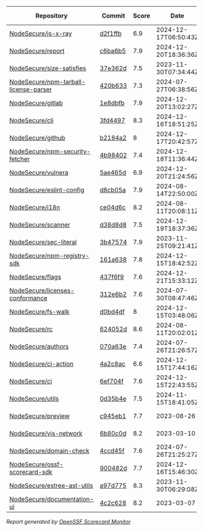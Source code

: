 <!-- OPENSSF-SCORECARD-MONITOR:START -->

| Repository | Commit | Score | Date | Score Delta | Report | StepSecurity |
| -- | -- | -- | -- | -- | -- | -- |
| [NodeSecure/js-x-ray](https://github.com/NodeSecure/js-x-ray) | [d2f1ffb](https://github.com/NodeSecure/js-x-ray/commit/d2f1ffbbb9b5148b6a913c06dcb0028cd43a04b0) | 6.9 | 2024-12-17T06:50:43Z | -0.1 / [Details](https://ossf.github.io/scorecard-visualizer/#/projects/github.com/NodeSecure/js-x-ray/compare/09d1aef2f8d2338aad575ff099eb3278de5bd20b/d2f1ffbbb9b5148b6a913c06dcb0028cd43a04b0) | [View](https://ossf.github.io/scorecard-visualizer/#/projects/github.com/NodeSecure/js-x-ray/commit/d2f1ffbbb9b5148b6a913c06dcb0028cd43a04b0) | [Fix it](https://app.stepsecurity.io/securerepo?repo=NodeSecure/js-x-ray) |
| [NodeSecure/report](https://github.com/NodeSecure/report) | [c6ba6b5](https://github.com/NodeSecure/report/commit/c6ba6b5bbae90e0784ad2531c99b2fad0d803bdc) | 7.9 | 2024-12-20T18:36:36Z | 0 / [Details](https://ossf.github.io/scorecard-visualizer/#/projects/github.com/NodeSecure/report/compare/c6ba6b5bbae90e0784ad2531c99b2fad0d803bdc/c6ba6b5bbae90e0784ad2531c99b2fad0d803bdc) | [View](https://ossf.github.io/scorecard-visualizer/#/projects/github.com/NodeSecure/report/commit/c6ba6b5bbae90e0784ad2531c99b2fad0d803bdc) | [Fix it](https://app.stepsecurity.io/securerepo?repo=NodeSecure/report) |
| [NodeSecure/size-satisfies](https://github.com/NodeSecure/size-satisfies) | [37e362d](https://github.com/NodeSecure/size-satisfies/commit/37e362d756ea07662ee8052320a7d4ec1c097cad) | 7.5 | 2023-11-30T07:34:44Z | 0 / [Details](https://ossf.github.io/scorecard-visualizer/#/projects/github.com/NodeSecure/size-satisfies/compare/37e362d756ea07662ee8052320a7d4ec1c097cad/37e362d756ea07662ee8052320a7d4ec1c097cad) | [View](https://ossf.github.io/scorecard-visualizer/#/projects/github.com/NodeSecure/size-satisfies/commit/37e362d756ea07662ee8052320a7d4ec1c097cad) | [Fix it](https://app.stepsecurity.io/securerepo?repo=NodeSecure/size-satisfies) |
| [NodeSecure/npm-tarball-license-parser](https://github.com/NodeSecure/npm-tarball-license-parser) | [420b633](https://github.com/NodeSecure/npm-tarball-license-parser/commit/420b6331a6f3c07c5f20bb8f58d3394b88007c54) | 7.3 | 2024-07-27T06:38:56Z | 0 / [Details](https://ossf.github.io/scorecard-visualizer/#/projects/github.com/NodeSecure/npm-tarball-license-parser/compare/420b6331a6f3c07c5f20bb8f58d3394b88007c54/420b6331a6f3c07c5f20bb8f58d3394b88007c54) | [View](https://ossf.github.io/scorecard-visualizer/#/projects/github.com/NodeSecure/npm-tarball-license-parser/commit/420b6331a6f3c07c5f20bb8f58d3394b88007c54) | [Fix it](https://app.stepsecurity.io/securerepo?repo=NodeSecure/npm-tarball-license-parser) |
| [NodeSecure/gitlab](https://github.com/NodeSecure/gitlab) | [1e8dbfb](https://github.com/NodeSecure/gitlab/commit/1e8dbfb24ccc2518b8441cb8b6a830f397838c5b) | 7.9 | 2024-12-20T13:02:27Z | 0 / [Details](https://ossf.github.io/scorecard-visualizer/#/projects/github.com/NodeSecure/gitlab/compare/14cb3f4af323acbad5fac81a6eeb0b27a2747cdc/1e8dbfb24ccc2518b8441cb8b6a830f397838c5b) | [View](https://ossf.github.io/scorecard-visualizer/#/projects/github.com/NodeSecure/gitlab/commit/1e8dbfb24ccc2518b8441cb8b6a830f397838c5b) | [Fix it](https://app.stepsecurity.io/securerepo?repo=NodeSecure/gitlab) |
| [NodeSecure/cli](https://github.com/NodeSecure/cli) | [3fd4497](https://github.com/NodeSecure/cli/commit/3fd44972daf88df92ceaded333f9a71bef0924b3) | 8.3 | 2024-12-16T18:51:25Z | 0 / [Details](https://ossf.github.io/scorecard-visualizer/#/projects/github.com/NodeSecure/cli/compare/3fd44972daf88df92ceaded333f9a71bef0924b3/3fd44972daf88df92ceaded333f9a71bef0924b3) | [View](https://ossf.github.io/scorecard-visualizer/#/projects/github.com/NodeSecure/cli/commit/3fd44972daf88df92ceaded333f9a71bef0924b3) | [Fix it](https://app.stepsecurity.io/securerepo?repo=NodeSecure/cli) |
| [NodeSecure/github](https://github.com/NodeSecure/github) | [b2184a2](https://github.com/NodeSecure/github/commit/b2184a2c9f4346fc1e52842046af49d0985263c6) | 8 | 2024-12-17T20:42:57Z | 0 / [Details](https://ossf.github.io/scorecard-visualizer/#/projects/github.com/NodeSecure/github/compare/6b3e309c5b89839b278dbcdc79eeab06b5ef5612/b2184a2c9f4346fc1e52842046af49d0985263c6) | [View](https://ossf.github.io/scorecard-visualizer/#/projects/github.com/NodeSecure/github/commit/b2184a2c9f4346fc1e52842046af49d0985263c6) | [Fix it](https://app.stepsecurity.io/securerepo?repo=NodeSecure/github) |
| [NodeSecure/npm-security-fetcher](https://github.com/NodeSecure/npm-security-fetcher) | [4b98402](https://github.com/NodeSecure/npm-security-fetcher/commit/4b9840215ea3925e3aa5702e35c583a4ea97c3bd) | 7.4 | 2024-12-18T11:36:44Z | 0 / [Details](https://ossf.github.io/scorecard-visualizer/#/projects/github.com/NodeSecure/npm-security-fetcher/compare/4b9840215ea3925e3aa5702e35c583a4ea97c3bd/4b9840215ea3925e3aa5702e35c583a4ea97c3bd) | [View](https://ossf.github.io/scorecard-visualizer/#/projects/github.com/NodeSecure/npm-security-fetcher/commit/4b9840215ea3925e3aa5702e35c583a4ea97c3bd) | [Fix it](https://app.stepsecurity.io/securerepo?repo=NodeSecure/npm-security-fetcher) |
| [NodeSecure/vulnera](https://github.com/NodeSecure/vulnera) | [5ae465d](https://github.com/NodeSecure/vulnera/commit/5ae465d67395a16a7d206378502150e19d250ade) | 6.9 | 2024-12-20T21:24:56Z | 0 / [Details](https://ossf.github.io/scorecard-visualizer/#/projects/github.com/NodeSecure/vulnera/compare/5ae465d67395a16a7d206378502150e19d250ade/5ae465d67395a16a7d206378502150e19d250ade) | [View](https://ossf.github.io/scorecard-visualizer/#/projects/github.com/NodeSecure/vulnera/commit/5ae465d67395a16a7d206378502150e19d250ade) | [Fix it](https://app.stepsecurity.io/securerepo?repo=NodeSecure/vulnera) |
| [NodeSecure/eslint-config](https://github.com/NodeSecure/eslint-config) | [d8cb05a](https://github.com/NodeSecure/eslint-config/commit/d8cb05aad74fa6cdff4daa82aab30d1f1a196891) | 7.9 | 2024-08-14T22:50:00Z | 0 / [Details](https://ossf.github.io/scorecard-visualizer/#/projects/github.com/NodeSecure/eslint-config/compare/d8cb05aad74fa6cdff4daa82aab30d1f1a196891/d8cb05aad74fa6cdff4daa82aab30d1f1a196891) | [View](https://ossf.github.io/scorecard-visualizer/#/projects/github.com/NodeSecure/eslint-config/commit/d8cb05aad74fa6cdff4daa82aab30d1f1a196891) | [Fix it](https://app.stepsecurity.io/securerepo?repo=NodeSecure/eslint-config) |
| [NodeSecure/i18n](https://github.com/NodeSecure/i18n) | [ce04d6c](https://github.com/NodeSecure/i18n/commit/ce04d6cb61ef6cbec3be87a29323fa4d1ea81eb3) | 8.2 | 2024-08-11T20:08:11Z | 0 / [Details](https://ossf.github.io/scorecard-visualizer/#/projects/github.com/NodeSecure/i18n/compare/ce04d6cb61ef6cbec3be87a29323fa4d1ea81eb3/ce04d6cb61ef6cbec3be87a29323fa4d1ea81eb3) | [View](https://ossf.github.io/scorecard-visualizer/#/projects/github.com/NodeSecure/i18n/commit/ce04d6cb61ef6cbec3be87a29323fa4d1ea81eb3) | [Fix it](https://app.stepsecurity.io/securerepo?repo=NodeSecure/i18n) |
| [NodeSecure/scanner](https://github.com/NodeSecure/scanner) | [d38d8d8](https://github.com/NodeSecure/scanner/commit/d38d8d8089d1259d2a81e1f561bad404858bb68e) | 7.5 | 2024-12-19T18:37:36Z | 0 / [Details](https://ossf.github.io/scorecard-visualizer/#/projects/github.com/NodeSecure/scanner/compare/d38d8d8089d1259d2a81e1f561bad404858bb68e/d38d8d8089d1259d2a81e1f561bad404858bb68e) | [View](https://ossf.github.io/scorecard-visualizer/#/projects/github.com/NodeSecure/scanner/commit/d38d8d8089d1259d2a81e1f561bad404858bb68e) | [Fix it](https://app.stepsecurity.io/securerepo?repo=NodeSecure/scanner) |
| [NodeSecure/sec-literal](https://github.com/NodeSecure/sec-literal) | [3b47574](https://github.com/NodeSecure/sec-literal/commit/3b475747f5c3891946c40d9ad4e8096500e1a206) | 7.9 | 2023-11-25T09:21:41Z | 0 / [Details](https://ossf.github.io/scorecard-visualizer/#/projects/github.com/NodeSecure/sec-literal/compare/3b475747f5c3891946c40d9ad4e8096500e1a206/3b475747f5c3891946c40d9ad4e8096500e1a206) | [View](https://ossf.github.io/scorecard-visualizer/#/projects/github.com/NodeSecure/sec-literal/commit/3b475747f5c3891946c40d9ad4e8096500e1a206) | [Fix it](https://app.stepsecurity.io/securerepo?repo=NodeSecure/sec-literal) |
| [NodeSecure/npm-registry-sdk](https://github.com/NodeSecure/npm-registry-sdk) | [161a638](https://github.com/NodeSecure/npm-registry-sdk/commit/161a638e028ce99bc5facf307c02a3fcdbb3eb4c) | 7.8 | 2024-12-15T18:42:52Z | 0 / [Details](https://ossf.github.io/scorecard-visualizer/#/projects/github.com/NodeSecure/npm-registry-sdk/compare/161a638e028ce99bc5facf307c02a3fcdbb3eb4c/161a638e028ce99bc5facf307c02a3fcdbb3eb4c) | [View](https://ossf.github.io/scorecard-visualizer/#/projects/github.com/NodeSecure/npm-registry-sdk/commit/161a638e028ce99bc5facf307c02a3fcdbb3eb4c) | [Fix it](https://app.stepsecurity.io/securerepo?repo=NodeSecure/npm-registry-sdk) |
| [NodeSecure/flags](https://github.com/NodeSecure/flags) | [437f6f9](https://github.com/NodeSecure/flags/commit/437f6f9fc43370be940fe47569eb97180000c72a) | 7.6 | 2024-12-21T15:33:12Z | 0.1 / [Details](https://ossf.github.io/scorecard-visualizer/#/projects/github.com/NodeSecure/flags/compare/f6a5f107dcbe1f21c67986c73db243fdd1dc662f/437f6f9fc43370be940fe47569eb97180000c72a) | [View](https://ossf.github.io/scorecard-visualizer/#/projects/github.com/NodeSecure/flags/commit/437f6f9fc43370be940fe47569eb97180000c72a) | [Fix it](https://app.stepsecurity.io/securerepo?repo=NodeSecure/flags) |
| [NodeSecure/licenses-conformance](https://github.com/NodeSecure/licenses-conformance) | [312e6b2](https://github.com/NodeSecure/licenses-conformance/commit/312e6b29f729dda7ac6d16a056d0f5c4bc8c1361) | 7.6 | 2024-07-30T08:47:46Z | 0 / [Details](https://ossf.github.io/scorecard-visualizer/#/projects/github.com/NodeSecure/licenses-conformance/compare/3f14f46ea080f622525c6f685abdab3f3f164813/312e6b29f729dda7ac6d16a056d0f5c4bc8c1361) | [View](https://ossf.github.io/scorecard-visualizer/#/projects/github.com/NodeSecure/licenses-conformance/commit/312e6b29f729dda7ac6d16a056d0f5c4bc8c1361) | [Fix it](https://app.stepsecurity.io/securerepo?repo=NodeSecure/licenses-conformance) |
| [NodeSecure/fs-walk](https://github.com/NodeSecure/fs-walk) | [d0bd4df](https://github.com/NodeSecure/fs-walk/commit/d0bd4df53ab3c75def5c084faac62831d95774ca) | 8 | 2024-12-15T03:48:06Z | 0 / [Details](https://ossf.github.io/scorecard-visualizer/#/projects/github.com/NodeSecure/fs-walk/compare/d0bd4df53ab3c75def5c084faac62831d95774ca/d0bd4df53ab3c75def5c084faac62831d95774ca) | [View](https://ossf.github.io/scorecard-visualizer/#/projects/github.com/NodeSecure/fs-walk/commit/d0bd4df53ab3c75def5c084faac62831d95774ca) | [Fix it](https://app.stepsecurity.io/securerepo?repo=NodeSecure/fs-walk) |
| [NodeSecure/rc](https://github.com/NodeSecure/rc) | [624052d](https://github.com/NodeSecure/rc/commit/624052d6073531f08d0e41fe2fd8553af49cb15e) | 8.6 | 2024-08-11T20:02:01Z | 0 / [Details](https://ossf.github.io/scorecard-visualizer/#/projects/github.com/NodeSecure/rc/compare/e16f5913d001f39eec5cc6c75514a03532b6d4c7/624052d6073531f08d0e41fe2fd8553af49cb15e) | [View](https://ossf.github.io/scorecard-visualizer/#/projects/github.com/NodeSecure/rc/commit/624052d6073531f08d0e41fe2fd8553af49cb15e) | [Fix it](https://app.stepsecurity.io/securerepo?repo=NodeSecure/rc) |
| [NodeSecure/authors](https://github.com/NodeSecure/authors) | [070a63e](https://github.com/NodeSecure/authors/commit/070a63e3fab151f9d38a2c13e76cfa69c01b1bf3) | 7.4 | 2024-07-26T21:26:57Z | 0 / [Details](https://ossf.github.io/scorecard-visualizer/#/projects/github.com/NodeSecure/authors/compare/070a63e3fab151f9d38a2c13e76cfa69c01b1bf3/070a63e3fab151f9d38a2c13e76cfa69c01b1bf3) | [View](https://ossf.github.io/scorecard-visualizer/#/projects/github.com/NodeSecure/authors/commit/070a63e3fab151f9d38a2c13e76cfa69c01b1bf3) | [Fix it](https://app.stepsecurity.io/securerepo?repo=NodeSecure/authors) |
| [NodeSecure/ci-action](https://github.com/NodeSecure/ci-action) | [4a2c8ac](https://github.com/NodeSecure/ci-action/commit/4a2c8acd72a6f8bb3817755a7286de3f13170a27) | 6.6 | 2024-12-15T17:44:16Z | 0 / [Details](https://ossf.github.io/scorecard-visualizer/#/projects/github.com/NodeSecure/ci-action/compare/4a2c8acd72a6f8bb3817755a7286de3f13170a27/4a2c8acd72a6f8bb3817755a7286de3f13170a27) | [View](https://ossf.github.io/scorecard-visualizer/#/projects/github.com/NodeSecure/ci-action/commit/4a2c8acd72a6f8bb3817755a7286de3f13170a27) | [Fix it](https://app.stepsecurity.io/securerepo?repo=NodeSecure/ci-action) |
| [NodeSecure/ci](https://github.com/NodeSecure/ci) | [6ef704f](https://github.com/NodeSecure/ci/commit/6ef704f54fb5d7c33bf66056eae480242901b96e) | 7.6 | 2024-12-15T22:43:55Z | 0 / [Details](https://ossf.github.io/scorecard-visualizer/#/projects/github.com/NodeSecure/ci/compare/6ef704f54fb5d7c33bf66056eae480242901b96e/6ef704f54fb5d7c33bf66056eae480242901b96e) | [View](https://ossf.github.io/scorecard-visualizer/#/projects/github.com/NodeSecure/ci/commit/6ef704f54fb5d7c33bf66056eae480242901b96e) | [Fix it](https://app.stepsecurity.io/securerepo?repo=NodeSecure/ci) |
| [NodeSecure/utils](https://github.com/NodeSecure/utils) | [0d35b4e](https://github.com/NodeSecure/utils/commit/0d35b4e47068158335f43b99297fddbf55cf2d3e) | 7.5 | 2024-11-15T18:41:05Z | 0 / [Details](https://ossf.github.io/scorecard-visualizer/#/projects/github.com/NodeSecure/utils/compare/0d35b4e47068158335f43b99297fddbf55cf2d3e/0d35b4e47068158335f43b99297fddbf55cf2d3e) | [View](https://ossf.github.io/scorecard-visualizer/#/projects/github.com/NodeSecure/utils/commit/0d35b4e47068158335f43b99297fddbf55cf2d3e) | [Fix it](https://app.stepsecurity.io/securerepo?repo=NodeSecure/utils) |
| [NodeSecure/preview](https://github.com/NodeSecure/preview) | [c945eb1](https://github.com/NodeSecure/preview/commit/c945eb1a0af71512061b7be8314ee38a939cd524) | 7.7 | 2023-08-26 | 0 / [Details](https://ossf.github.io/scorecard-visualizer/#/projects/github.com/NodeSecure/preview/compare/c945eb1a0af71512061b7be8314ee38a939cd524/c945eb1a0af71512061b7be8314ee38a939cd524) | [View](https://ossf.github.io/scorecard-visualizer/#/projects/github.com/NodeSecure/preview/commit/c945eb1a0af71512061b7be8314ee38a939cd524) | [Fix it](https://app.stepsecurity.io/securerepo?repo=NodeSecure/preview) |
| [NodeSecure/vis-network](https://github.com/NodeSecure/vis-network) | [6b80c0d](https://github.com/NodeSecure/vis-network/commit/6b80c0db98cd2d08be6de39fb5c97298376a86c0) | 8.2 | 2023-03-10 | 0 / [Details](https://ossf.github.io/scorecard-visualizer/#/projects/github.com/NodeSecure/vis-network/compare/6b80c0db98cd2d08be6de39fb5c97298376a86c0/6b80c0db98cd2d08be6de39fb5c97298376a86c0) | [View](https://ossf.github.io/scorecard-visualizer/#/projects/github.com/NodeSecure/vis-network/commit/6b80c0db98cd2d08be6de39fb5c97298376a86c0) | [Fix it](https://app.stepsecurity.io/securerepo?repo=NodeSecure/vis-network) |
| [NodeSecure/domain-check](https://github.com/NodeSecure/domain-check) | [4ccd45f](https://github.com/NodeSecure/domain-check/commit/4ccd45f37ad37a6078211683f4dacacd2bbbe489) | 7.6 | 2024-07-26T21:25:27Z | 0 / [Details](https://ossf.github.io/scorecard-visualizer/#/projects/github.com/NodeSecure/domain-check/compare/4ccd45f37ad37a6078211683f4dacacd2bbbe489/4ccd45f37ad37a6078211683f4dacacd2bbbe489) | [View](https://ossf.github.io/scorecard-visualizer/#/projects/github.com/NodeSecure/domain-check/commit/4ccd45f37ad37a6078211683f4dacacd2bbbe489) | [Fix it](https://app.stepsecurity.io/securerepo?repo=NodeSecure/domain-check) |
| [NodeSecure/ossf-scorecard-sdk](https://github.com/NodeSecure/ossf-scorecard-sdk) | [900482d](https://github.com/NodeSecure/ossf-scorecard-sdk/commit/900482d758646a910194bfb503be9b43a26ae1e2) | 7.7 | 2024-12-16T15:46:30Z | 0 / [Details](https://ossf.github.io/scorecard-visualizer/#/projects/github.com/NodeSecure/ossf-scorecard-sdk/compare/900482d758646a910194bfb503be9b43a26ae1e2/900482d758646a910194bfb503be9b43a26ae1e2) | [View](https://ossf.github.io/scorecard-visualizer/#/projects/github.com/NodeSecure/ossf-scorecard-sdk/commit/900482d758646a910194bfb503be9b43a26ae1e2) | [Fix it](https://app.stepsecurity.io/securerepo?repo=NodeSecure/ossf-scorecard-sdk) |
| [NodeSecure/estree-ast-utils](https://github.com/NodeSecure/estree-ast-utils) | [a97d775](https://github.com/NodeSecure/estree-ast-utils/commit/a97d775ec2a12e1c8f8b22e5177c55ad5ec157cb) | 8.3 | 2023-11-30T06:29:08Z | 0 / [Details](https://ossf.github.io/scorecard-visualizer/#/projects/github.com/NodeSecure/estree-ast-utils/compare/a97d775ec2a12e1c8f8b22e5177c55ad5ec157cb/a97d775ec2a12e1c8f8b22e5177c55ad5ec157cb) | [View](https://ossf.github.io/scorecard-visualizer/#/projects/github.com/NodeSecure/estree-ast-utils/commit/a97d775ec2a12e1c8f8b22e5177c55ad5ec157cb) | [Fix it](https://app.stepsecurity.io/securerepo?repo=NodeSecure/estree-ast-utils) |
| [NodeSecure/documentation-ui](https://github.com/NodeSecure/documentation-ui) | [4c2c628](https://github.com/NodeSecure/documentation-ui/commit/4c2c62809956190a0cf9583442271546ee4f331c) | 8.2 | 2023-03-07 | 0 / [Details](https://ossf.github.io/scorecard-visualizer/#/projects/github.com/NodeSecure/documentation-ui/compare/4c2c62809956190a0cf9583442271546ee4f331c/4c2c62809956190a0cf9583442271546ee4f331c) | [View](https://ossf.github.io/scorecard-visualizer/#/projects/github.com/NodeSecure/documentation-ui/commit/4c2c62809956190a0cf9583442271546ee4f331c) | [Fix it](https://app.stepsecurity.io/securerepo?repo=NodeSecure/documentation-ui) |

_Report generated by [OpenSSF Scorecard Monitor](https://github.com/ossf/scorecard-monitor)._

<!-- OPENSSF-SCORECARD-MONITOR:END -->